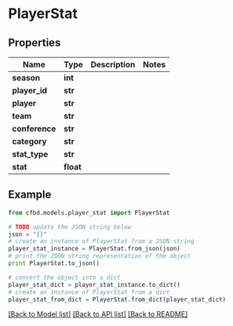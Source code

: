 # PlayerStat


## Properties
Name | Type | Description | Notes
------------ | ------------- | ------------- | -------------
**season** | **int** |  | 
**player_id** | **str** |  | 
**player** | **str** |  | 
**team** | **str** |  | 
**conference** | **str** |  | 
**category** | **str** |  | 
**stat_type** | **str** |  | 
**stat** | **float** |  | 

## Example

```python
from cfbd.models.player_stat import PlayerStat

# TODO update the JSON string below
json = "{}"
# create an instance of PlayerStat from a JSON string
player_stat_instance = PlayerStat.from_json(json)
# print the JSON string representation of the object
print PlayerStat.to_json()

# convert the object into a dict
player_stat_dict = player_stat_instance.to_dict()
# create an instance of PlayerStat from a dict
player_stat_from_dict = PlayerStat.from_dict(player_stat_dict)
```
[[Back to Model list]](../README.md#documentation-for-models) [[Back to API list]](../README.md#documentation-for-api-endpoints) [[Back to README]](../README.md)


